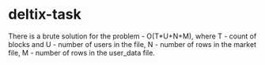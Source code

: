 # deltix-task

There is a brute solution for the problem - O(T*U+N+M), where T - count of blocks and U - number of users in the file, N - number of rows in the market file, M - number of rows in the user_data file.